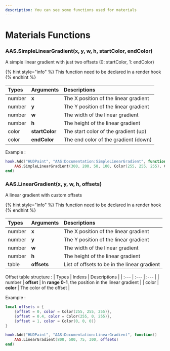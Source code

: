 ```yaml
---
description: You can see some functions used for materials
---
```

# Materials Functions

### AAS.SimpleLinearGradient(x, y, w, h, startColor, endColor)
A simple linear gradient with just two offsets (0: startColor, 1: endColor)

{% hint style="info" %}
This function need to be declared in a render hook
{% endhint %}

| Types | Arguments | Descriptions |
| :--- | :--- | :--- |
| number | **x** | The X position of the linear gradient |
| number | **y** | The Y position of the linear gradient |
| number | **w** | The width of the linear gradient |
| number | **h** | The height of the linear gradient |
| color | **startColor** | The start color of the gradient (up) |
| color | **endColor** | The end color of the gradient (down) |

Example :

```lua
hook.Add("HUDPaint", "AAS:Documentation:SimpleLinearGradient", function()
    AAS.SimpleLinearGradient(300, 200, 50, 100, Color(255, 255, 255), Color(0, 0, 0))
end)
```

### AAS.LinearGradient(x, y, w, h, offsets)
A linear gradient with custom offsets

{% hint style="info" %}
This function need to be declared in a render hook
{% endhint %}

| Types | Arguments | Descriptions |
| :--- | :--- | :--- |
| number | **x** | The X position of the linear gradient |
| number | **y** | The Y position of the linear gradient |
| number | **w** | The width of the linear gradient |
| number | **h** | The height of the linear gradient |
| table | **offsets** | List of offsets to be in the linear gradient |

Offset table structure :
| Types | Indexs | Descriptions |
| :--- | :--- | :--- |
| number | **offset** | In **range 0-1**, the position in the linear gradient |
| color | **color** | The color of the offset |

Example :

```lua
local offsets = {
    {offset = 0, color = Color(255, 255, 255)}, 
    {offset = 0.4, color = Color(255, 0, 255)}, 
    {offset = 1, color = Color(0, 0, 0)}
}

hook.Add("HUDPaint", "AAS:Documentation:LinearGradient", function()
    AAS.LinearGradient(800, 500, 75, 300, offsets)
end)
```
